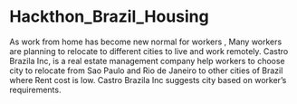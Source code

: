# Hackthon_Brazil_Housing

 As work from home has become new normal for workers , Many workers are planning to relocate to different cities to live and work remotely. Castro Brazila Inc, is a real estate management company help workers to choose city to relocate from Sao Paulo and Rio de Janeiro to other cities of Brazil where Rent cost is low. Castro Brazila Inc suggests city based on worker’s requirements.


